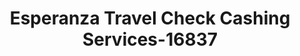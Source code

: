 ---
f_zip-code: 95023
f_state-code: CA
title: Esperanza Travel Check Cashing Services-16837
f_phone: 831-638-9165
f_city-only: Hollister
f_address: 1270 San Juan Road Suite A Hollister
f_location-unique-id: '16837'
slug: esperanza-travel-check-cashing-services-16837
updated-on: '2024-05-30T13:46:58.046Z'
created-on: '2024-05-30T13:36:59.803Z'
published-on: '2024-05-30T13:54:32.469Z'
f_city-state: cms/city/hollister-ca.md
f_company: cms/company/esperanza-travel-check-cashing-services.md
f_state: cms/state/california.md
layout: '[payday-loan].html'
tags: payday-loan
---